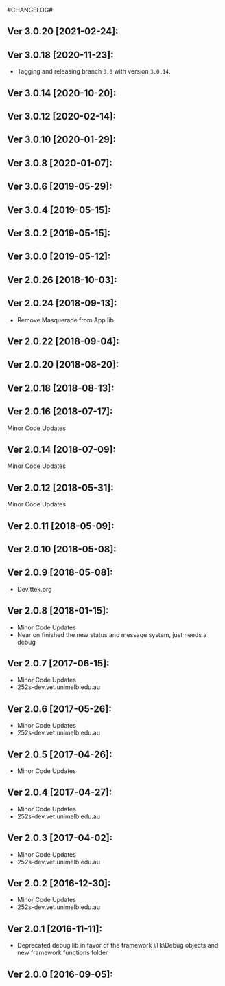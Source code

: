 #CHANGELOG#

Ver 3.0.20 [2021-02-24]:
-------------------------------


Ver 3.0.18 [2020-11-23]:
-------------------------------
  - Tagging and releasing branch `3.0` with version `3.0.14`.


Ver 3.0.14 [2020-10-20]:
-------------------------------


Ver 3.0.12 [2020-02-14]:
-------------------------------


Ver 3.0.10 [2020-01-29]:
-------------------------------


Ver 3.0.8 [2020-01-07]:
-------------------------------


Ver 3.0.6 [2019-05-29]:
-------------------------------


Ver 3.0.4 [2019-05-15]:
-------------------------------


Ver 3.0.2 [2019-05-15]:
-------------------------------


Ver 3.0.0 [2019-05-12]:
-------------------------------


Ver 2.0.26 [2018-10-03]:
-------------------------------


Ver 2.0.24 [2018-09-13]:
-------------------------------
  - Remove Masquerade from App lib


Ver 2.0.22 [2018-09-04]:
-------------------------------


Ver 2.0.20 [2018-08-20]:
-------------------------------


Ver 2.0.18 [2018-08-13]:
-------------------------------


Ver 2.0.16 [2018-07-17]:
-------------------------------
Minor Code Updates


Ver 2.0.14 [2018-07-09]:
-------------------------------
Minor Code Updates


Ver 2.0.12 [2018-05-31]:
-------------------------------
Minor Code Updates


Ver 2.0.11 [2018-05-09]:
-------------------------------


Ver 2.0.10 [2018-05-08]:
-------------------------------


Ver 2.0.9 [2018-05-08]:
-------------------------------
 - Dev.ttek.org


Ver 2.0.8 [2018-01-15]:
-------------------------------
 - Minor Code Updates
 - Near on finished the new status and message system, just needs a debug


Ver 2.0.7 [2017-06-15]:
-------------------------------
 - Minor Code Updates
 - 252s-dev.vet.unimelb.edu.au


Ver 2.0.6 [2017-05-26]:
-------------------------------
 - Minor Code Updates
 - 252s-dev.vet.unimelb.edu.au


Ver 2.0.5 [2017-04-26]:
-------------------------------
 - Minor Code Updates


Ver 2.0.4 [2017-04-27]:
-------------------------------
 - Minor Code Updates
 - 252s-dev.vet.unimelb.edu.au


Ver 2.0.3 [2017-04-02]:
-------------------------------
 - Minor Code Updates
 - 252s-dev.vet.unimelb.edu.au


Ver 2.0.2 [2016-12-30]:
-------------------------------
 - Minor Code Updates
 - 252s-dev.vet.unimelb.edu.au


Ver 2.0.1 [2016-11-11]:
-------------------------------
 - Deprecated debug lib in favor of the framework \Tk\Debug objects and new framework functions folder


Ver 2.0.0 [2016-09-05]:
-------------------------------

